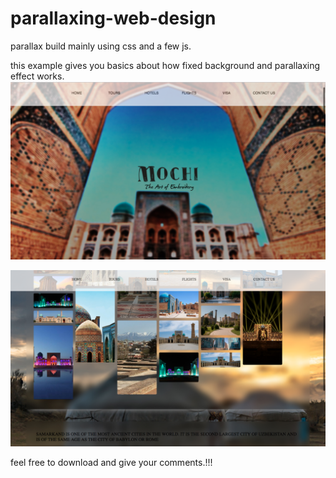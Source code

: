 # parallaxing-web-design


parallax build mainly using css and a few js.

this example gives you basics about how fixed background and parallaxing effect works.
![Screenshot](mainpage.png)

![Screenshot](pages.png)

feel free to download and give your comments.!!!
